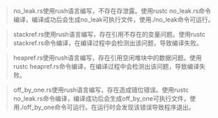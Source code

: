 > no_leak.rs使用rush语言编写，不存在存泄露。使用rustc no_leak.rs命令编译，编译成功后会生成no_leak可执行文件，使用./no_leak命令可运行。

> stackref.rs使用rush语言编写，存在引用不存在的变量问题。使用rustc stackref.rs命令编译，在编译过程中会检测出该问题，导致编译失败。

> heapref.rs使用rush语言编写，存在引用空闲堆块中的数据问题。使用rustc heapref.rs命令编译，在编译过程中会检测出该问题，导致编译失败。

> off_by_one.rs使用rush语言编写，存在造成错位错误。使用rustc no_leak.rs命令编译，编译成功后会生成off_by_one可执行文件，使用./off_by_one命令可运行。在运行时会发现该错误导致程序退出。
